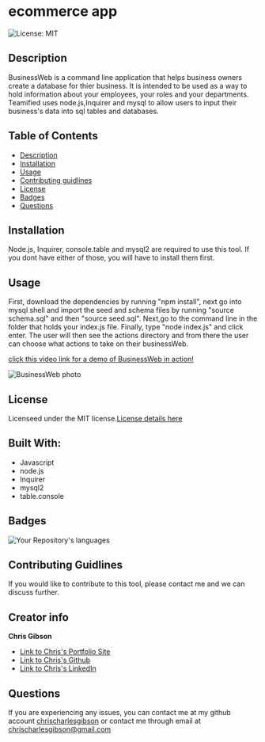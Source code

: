 # ecommerce app

![License: MIT](https://img.shields.io/badge/License-MIT-yellow.svg)

## Description

BusinessWeb is a command line application that helps business owners create a database for thier business. It is intended to be used as a way to hold information about your employees, your roles and your departments. Teamified uses node.js,Inquirer and mysql to allow users to input their business's data into sql tables and databases.

## Table of Contents

- [Description](#Description)
- [Installation](#Installation)
- [Usage](#Usage)
- [Contributing guidlines](#Contributing)
- [License](#License)
- [Badges](#Badges)
- [Questions](#Questions)

## Installation

Node.js, Inquirer, console.table and mysql2 are required to use this tool. If you dont have either of those, you will have to install them first.

## Usage

First, download the dependencies by running "npm install", next go into mysql shell and import the seed and schema files by running "source schema.sql" and then "source seed.sql". Next,go to the command line in the folder that holds your index.js file. Finally, type "node index.js" and click enter. The user will then see the actions directory and from there the user can choose what actions to take on their businessWeb.

[click this video link for a demo of BusinessWeb in action!](https://youtu.be/Iqzj7Y3wqA4)

![BusinessWeb photo](./Assets/BusinessWeb.png)

## License

Licenseed under the MIT license.[License details here](https://opensource.org/licenses/MIT)

## Built With:

- Javascript
- node.js
- Inquirer
- mysql2
- table.console

## Badges

![Your Repository's languages](https://github-readme-stats.vercel.app/api/top-langs/?username=chrischarlesgibson&theme=blue-green)

## Contributing Guidlines

If you would like to contribute to this tool, please contact me and we can discuss further.

## Creator info

**Chris Gibson**

- [Link to Chris's Portfolio Site](https://chrischarlesgibson.github.io/Chris-Gibson-project-portfolio/)
- [Link to Chris's Github](https://github.com/chrischarlesgibson)
- [Link to Chris's LinkedIn](https://www.linkedin.com/in/chris-gibson-415909250/)

## Questions

If you are experiencing any issues, you can contact me at my github account [chrischarlesgibson](https://github.com/chrischarlesgibson) or contact me through email at chrischarlesgibson@gmail.com
